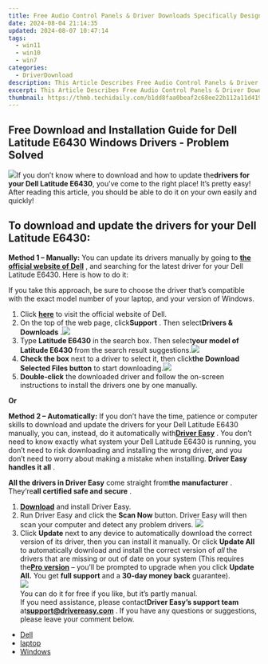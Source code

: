 ```yaml
---
title: Free Audio Control Panels & Driver Downloads Specifically Designed for Windows Aturity Model in Healthcare Information Technology,
date: 2024-08-04 21:14:35
updated: 2024-08-07 10:47:14
tags:
  - win11
  - win10
  - win7
categories:
  - DriverDownload
description: This Article Describes Free Audio Control Panels & Driver Downloads Specifically Designed for Windows Aturity Model in Healthcare Information Technology,
excerpt: This Article Describes Free Audio Control Panels & Driver Downloads Specifically Designed for Windows Aturity Model in Healthcare Information Technology,
thumbnail: https://thmb.techidaily.com/b1dd8faa0beaf2c68ee22b112a11d419910d65751f8e67cea228594ebc93d2a9.jpg
---
```


## Free Download and Installation Guide for Dell Latitude E6430 Windows Drivers - Problem Solved

![](https://images.drivereasy.com/wp-content/uploads/2018/12/snap000176-300x234.png)If you don’t know where to download and how to update the**drivers for your Dell Latitude E6430**, you’ve come to the right place! It’s pretty easy! After reading this article, you should be able to do it on your own easily and quickly!

## **To download and update the drivers for your Dell Latitude E6430:**

**Method 1 – Manually:**  You can update its drivers manually by going to **[the official website of Dell](https://shop-links.co/link/?exclusive=1&publisher_slug=itechdaily19598&url=https%3A%2F%2Fwww.dell.com%2Fen-us)**  , and searching for the latest driver for your Dell Latitude E6430\. Here is how to do it:

 If you take this approach, be sure to choose the driver that’s compatible with the exact model number of your laptop, and your version of Windows.

1. Click **[here](https://shop-links.co/link/?exclusive=1&publisher_slug=itechdaily19598&url=https%3A%2F%2Fwww.dell.com%2Fen-us)**  to visit the official website of Dell.
2. On the top of the web page, click**Support** . Then select**Drivers & Downloads** .![](https://images.drivereasy.com/wp-content/uploads/2018/12/snap000178.png)
3. Type **Latitude E6430** in the search box. Then select**your model of Latitude E6430**  from the search result suggestions.![](https://images.drivereasy.com/wp-content/uploads/2018/12/snap000180.png)
4. **Check the box** next to a driver to select it, then click**the Download Selected Files button** to start downloading.![](https://images.drivereasy.com/wp-content/uploads/2018/12/snap000183.png)
5. **Double-click** the downloaded driver and follow the on-screen instructions to install the drivers one by one manually.

**Or**

**Method 2 – Automatically:**   If you don’t have the time, patience or computer skills to download and update the drivers for your Dell Latitude E6430 manually, you can, instead, do it automatically with[**Driver Easy**](https://tools.techidaily.com/drivereasy/download/) .  You don’t need to know exactly what system your Dell Latitude E6430 is running, you don’t need to risk downloading and installing the wrong driver, and you don’t need to worry about making a mistake when installing. **Driver Easy handles it all** .

**All the drivers in Driver Easy** come straight from**the manufacturer** . They‘re**all certified safe and secure** .

1. **[Download](https://tools.techidaily.com/drivereasy/download/)**  and install Driver Easy.
2. Run Driver Easy and click the **Scan Now**  button. Driver Easy will then scan your computer and detect any problem drivers. ![](https://images.drivereasy.com/wp-content/uploads/2018/12/Snap756.png)
3. Click **Update**  next to any device to automatically download the correct version of its driver, then you can install it manually. Or click **Update All**  to automatically download and install the correct version of _all_  the drivers that are missing or out of date on your system (This requires the[**Pro version**](https://tools.techidaily.com/drivereasy/download/)  – you’ll be prompted to upgrade when you click **Update All.** You get **full support**  and a **30-day money back**  guarantee).  
![](https://images.drivereasy.com/wp-content/uploads/2018/12/Snap757.png)  
 You can do it for free if you like, but it’s partly manual.  
 If you need assistance, please contact**Driver Easy’s support team** at[**support@drivereasy.com**](https://tools.techidaily.com/drivereasy/download/) .
 If you have any questions or suggestions, please leave your comment below.

* [Dell](https://tools.techidaily.com/drivereasy/download/)
* [laptop](https://tools.techidaily.com/drivereasy/download/)
* [Windows](https://tools.techidaily.com/drivereasy/download/)

<ins class="adsbygoogle"
     style="display:block"
     data-ad-format="autorelaxed"
     data-ad-client="ca-pub-7571918770474297"
     data-ad-slot="1223367746"></ins>



<ins class="adsbygoogle"
     style="display:block"
     data-ad-client="ca-pub-7571918770474297"
     data-ad-slot="8358498916"
     data-ad-format="auto"
     data-full-width-responsive="true"></ins>
